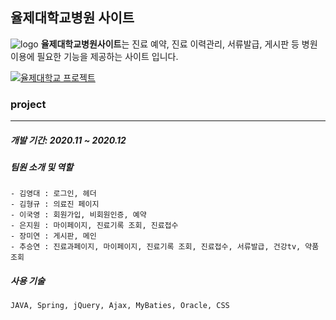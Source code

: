 ## 율제대학교병원 사이트
![logo](https://user-images.githubusercontent.com/72366102/104118337-9321bd00-536b-11eb-952a-2308c8365349.png) **율제대학교병원사이트**는 진료 예약, 진료 이력관리, 서류발급, 게시판 등 병원 이용에 필요한 기능을 제공하는 사이트 입니다.
 
 
 [![율제대학교 프로젝트](http://img.youtube.com/vi/Pabp8zvMroc/0.jpg)](https://youtu.be/Pabp8zvMroc) 
 
 ### project
 -----------------------

 ##### 개발 기간: 2020.11 ~ 2020.12
 ##### 팀원 소개 및 역할
    - 김영대 : 로그인, 헤더
    - 김형규 : 의료진 페이지
    - 이국영 : 회원가입, 비회원인증, 예약
    - 은지원 : 마이페이지, 진료기록 조회, 진료접수
    - 장미연 : 게시판, 메인
    - 추승연 : 진료과페이지, 마이페이지, 진료기록 조회, 진료접수, 서류발급, 건강tv, 약품조회
 
##### 사용 기술
    JAVA, Spring, jQuery, Ajax, MyBaties, Oracle, CSS

